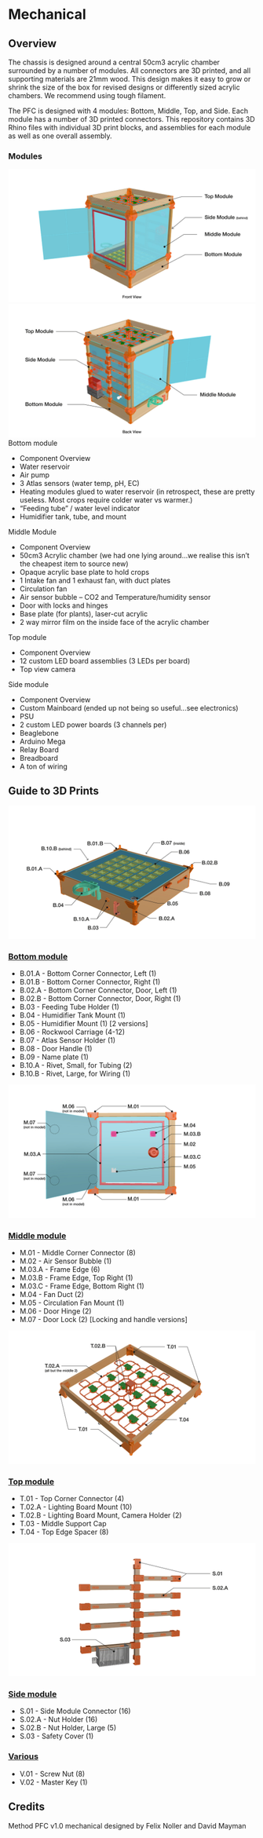# Mechanical

## Overview
The chassis is designed around a central 50cm3 acrylic chamber surrounded by a number of modules. All connectors are 3D printed, and all supporting materials are 21mm wood. This design makes it easy to grow or shrink the size of the box for revised designs or differently sized acrylic chambers. We recommend using tough filament. 

The PFC is designed with 4 modules: Bottom, Middle, Top, and Side. Each module has a number of 3D printed connectors. This repository contains 3D Rhino files with individual 3D print blocks, and assemblies for each module as well as one overall assembly.

### Modules
![Full Overview, Front](/Documentation/ModelOverview/mPFC-Model-Overview-Full-FrontView.jpg)
![Back Overview, Front](/Documentation/ModelOverview/mPFC-Model-Overview-Full-BackView.jpg)
Bottom module
- Component Overview
- Water reservoir
- Air pump
- 3 Atlas sensors (water temp, pH, EC)
- Heating modules glued to water reservoir (in retrospect, these are pretty useless. Most crops require colder water vs warmer.)
- “Feeding tube” / water level indicator
- Humidifier tank, tube, and mount


Middle Module
- Component Overview
- 50cm3 Acrylic chamber (we had one lying around…we realise this isn’t the cheapest item to source new)
- Opaque acrylic base plate to hold crops
- 1 Intake fan and 1 exhaust fan, with duct plates
- Circulation fan
- Air sensor bubble – CO2 and Temperature/humidity sensor
- Door with locks and hinges
- Base plate (for plants), laser-cut acrylic
- 2 way mirror film on the inside face of the acrylic chamber


Top module
- Component Overview
- 12 custom LED board assemblies (3 LEDs per board)
- Top view camera


Side module
- Component Overview
- Custom Mainboard (ended up not being so useful...see electronics)
- PSU
- 2 custom LED power boards (3 channels per)
- Beaglebone
- Arduino Mega
- Relay Board
- Breadboard
- A ton of wiring



## Guide to 3D Prints
![Bottom Module Overview](/Documentation/ModelOverview/mPFC-Model-Overview-BottomModule.jpg)
### [Bottom module](/Mechanical/Bottom%20Module)
- B.01.A - Bottom Corner Connector, Left (1)
- B.01.B - Bottom Corner Connector, Right (1)
- B.02.A - Bottom Corner Connector, Door, Left (1)
- B.02.B - Bottom Corner Connector, Door, Right (1)
- B.03 - Feeding Tube Holder (1)
- B.04 - Humidifier Tank Mount (1)
- B.05 - Humidifier Mount (1) [2 versions]
- B.06 - Rockwool Carriage (4-12)
- B.07 - Atlas Sensor Holder (1)
- B.08 - Door Handle (1)
- B.09 - Name plate (1)
- B.10.A - Rivet, Small, for Tubing (2)
- B.10.B - Rivet, Large, for Wiring (1)

![Middle Module Overview](/Documentation/ModelOverview/mPFC-Model-Overview-MiddleModule.jpg)
### [Middle module](/Mechanical/Middle%20Module)
- M.01 - Middle Corner Connector (8)
- M.02 - Air Sensor Bubble (1)
- M.03.A - Frame Edge (6)
- M.03.B - Frame Edge, Top Right (1)
- M.03.C - Frame Edge, Bottom Right (1)
- M.04 - Fan Duct (2)
- M.05 - Circulation Fan Mount (1)
- M.06 - Door Hinge (2)
- M.07 - Door Lock (2) [Locking and handle versions]

![Top Module Overview](/Documentation/ModelOverview/mPFC-Model-Overview-TopModule.jpg)
### [Top module](/Mechanical/Top%20Module)
- T.01 - Top Corner Connector (4)
- T.02.A - Lighting Board Mount (10)
- T.02.B - Lighting Board Mount, Camera Holder (2)
- T.03 - Middle Support Cap
- T.04 - Top Edge Spacer (8)

![Side Module Overview](/Documentation/ModelOverview/mPFC-Model-Overview-SideModule.jpg)
### [Side module](/Mechanical/Side%20Module)
- S.01 - Side Module Connector (16)
- S.02.A - Nut Holder (16)
- S.02.B - Nut Holder, Large (5)
- S.03 - Safety Cover (1)

### [Various](/Mechanical/Various)
- V.01 - Screw Nut (8)
- V.02 - Master Key (1)



## Credits

Method PFC v1.0 mechanical designed by Felix Noller and David Mayman